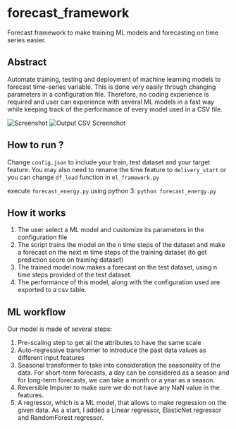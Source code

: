 # forecast_framework
Forecast framework to make training ML models and forecasting on time series easier.


## Abstract
Automate training, testing and deployment of machine learning models to forecast time-series variable. This is done very easily through changing parameters in a configuration file. Therefore, no coding experience is required and user can experience with several ML models in a fast way while keeping track of the performance of every model used in a CSV file.

![Screenshot](https://i.imgur.com/9MXEmVu.png)
![Output CSV Screenshot](https://i.imgur.com/lKK2esN.png)

## How to run ?
Change `config.json` to include your train, test dataset and your target feature.
You may also need to rename the time feature to `delivery_start` or you can change `df_load` function in `ml_framework.py`

execute `forecast_energy.py` using python 3:
`python forecast_energy.py`

## How it works
 1. The user select a ML model and customize its parameters in the configuration file
 2. The script trains the model on the n time steps of the dataset and make a forecast on the next m time steps of the training dataset (to get prediction score on training dataset)
 3. The trained model now makes a forecast on the test dataset, using n time steps provided of the test dataset.
 4. The performance of this model, along with the configuration used are exported to a csv table.

## ML workflow
Our model is made of several steps:
 1. Pre-scaling step to get all the attributes to have the same scale
 2. Auto-regressive transformer to introduce the past data values as different input features
 3. Seasonal transformer to take into consideration the seasonality of the data. For short-term forecasts, a day can be considered as a season and for long-term forecasts, we can take a month or a year as a season.
 4. Reversible Imputer to make sure we do not have any NaN value in the features.
 5. A regressor, which is a ML model, that allows to make regression on the given data. As a start, I added a Linear regressor, ElasticNet regressor and RandomForest regressor.

